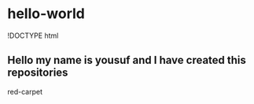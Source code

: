 # hello-world
!DOCTYPE html
<html>
  <body>
    <h2>Hello my name is yousuf and I have created this repositories</h2>
  </body></html>
red-carpet
